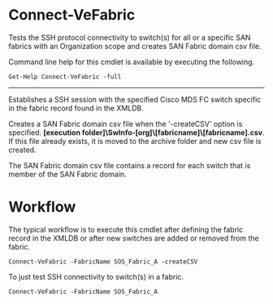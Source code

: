 # Connect-VeFabric

Tests the SSH protocol connectivity to switch(s) for all or a specific SAN fabrics with an Organization scope and
creates SAN Fabric domain csv file.

Command line help for this cmdlet is available by executing the following.

    Get-Help Connect-VeFabric -full

***

Establishes a SSH session with the specified Cisco MDS FC switch specific in the fabric record found
in the XMLDB.

Creates a SAN Fabric domain csv file when the '-createCSV' option is specified.
**[execution folder]\\SwInfo-[org]\\[fabricname]\\[fabricname].csv**.  If this file already exists,
it is moved to the archive folder and new csv file is created.

The SAN Fabric domain csv file contains a record for each switch that is member of the SAN Fabric domain.

# Workflow

The typical workflow is to execute this cmdlet after defining the fabric record in the XMLDB or after
new switches are added or removed from the fabric.

    Connect-VeFabric -FabricName SOS_Fabric_A -createCSV

To just test SSH connectivity to switch(s) in a fabric.

    Connect-VeFabric -FabricName SOS_Fabric_A 

